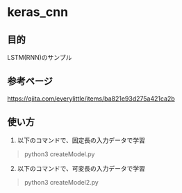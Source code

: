 # keras_cnn
## 目的
LSTM(RNN)のサンプル

## 参考ページ
https://qiita.com/everylittle/items/ba821e93d275a421ca2b

## 使い方

1. 以下のコマンドで、固定長の入力データで学習 
>python3 createModel.py

2. 以下のコマンドで、可変長の入力データで学習 
>python3 createModel2.py
